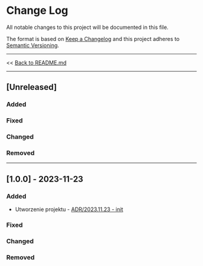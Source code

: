 # Change Log
All notable changes to this project will be documented in this file.

The format is based on [Keep a Changelog](http://keepachangelog.com/)
and this project adheres to [Semantic Versioning](http://semver.org/).

---

<< [Back to README.md](./README.md)

---

## [Unreleased]

### Added

### Fixed

### Changed

### Removed

---

## [1.0.0] - 2023-11-23

### Added
- Utworzenie projektu - [ADR/2023.11.23 - init](./docs/adr/2023.11.23_init.md)

### Fixed

### Changed

### Removed